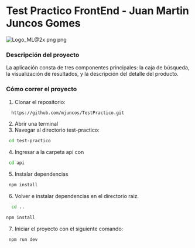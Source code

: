 # Test Practico FrontEnd - Juan Martin Juncos Gomes
![Logo_ML@2x png png](https://github.com/mjuncos/TestPracticoFrontEnd/assets/92886959/e46ac1fc-4409-416a-a778-e9fc99a8ceb9)
### Descripción del proyecto
La aplicación consta de tres componentes principales: la caja de búsqueda, la visualización de resultados, y la
descripción del detalle del producto.

### Cómo correr el proyecto
1. Clonar el repositorio:
 ```bash
   https://github.com/mjuncos/TestPractico.git
```
2. Abrir una terminal
3. Navegar al directorio test-practico:
  ```bash
   cd test-practico
```
4. Ingresar a la carpeta api con 
  ```bash
   cd api
```
5. Instalar dependencias
  ```bash
   npm install
```
6. Volver e instalar dependencias en el directorio raiz.
 ```bash
   cd ..
```
  ```bash
  npm install
```
7. Iniciar el proyecto con el siguiente comando:
  ```bash
   npm run dev
```
